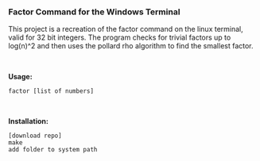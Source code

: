 ### Factor Command for the Windows Terminal  
This project is a recreation of the factor command on the linux terminal, valid for 32 bit integers. The program checks for trivial factors up to log(n)^2 and then uses the pollard rho algorithm to find the smallest factor.  

<p>&nbsp;</p>

**Usage:**  
```
factor [list of numbers]
```

<p>&nbsp;</p>

**Installation:**  
```
[download repo]
make
add folder to system path
```

